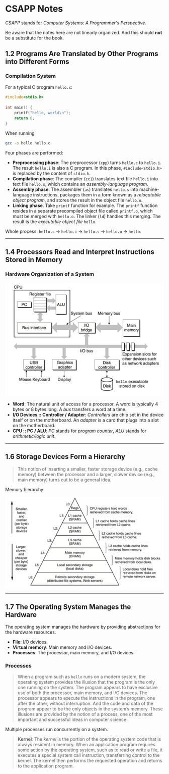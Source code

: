 # CSAPP Notes

*CSAPP* stands for *Computer Systems: A Programmer's Perspective*.

Be aware that the notes here are not linearly organized. And this should **not** be a substitute for the book.

## 1.2 Programs Are Translated by Other Programs into Different Forms

### Compilation System

For a typical C program `hello.c`:

```c
#include<stdio.h>

int main() {
    printf("hello, world\n");
    return 0;
}
```

When running

```sh
gcc -o hello hello.c
```

Four phases are performed:

 - **Preprocessing phase**: The preprocessor (`cpp`) turns `hello.c` to `hello.i`. The result `hello.i` is also a C program. In this phase, `#include<stdio.h>` is replaced by the content of `stdio.h`.
 - **Compilation phase**: The compiler (`cc1`) translates text file `hello.i` into text file `hello.s`, which contains an *assembly-language program*.
 - **Assembly phase**: The assembler (`as`) translates `hello.s` into machine-language instructions, packages them in a form known as a *relocatable object program*, and stores the result in the object file `hello.o`.
 - **Linking phase**. Take `printf` function for example. The `printf` function resides in a separate precompiled object file called `printf.o`, which must be merged with `hello.o`. The linker (`ld`) handles this merging. The result is the *executable object file* `hello`.

Whole process: `hello.c` → `hello.i` → `hello.s` → `hello.o` → `hello`.

---

## 1.4 Processors Read and Interpret Instructions Stored in Memory

### Hardware Organization of a System

![Hardware Organization of a System](img/hardware-organization-of-a-system.png)

 - **Word**: The natural unit of access for a processor. A word is typically 4 bytes or 8 bytes long. A *bus* transfers a word at a time.
 - **I/O Devices :: Controller / Adapter**: *Controllers* are chip set in the device itself or on the motherboard. An *adapter* is a card that plugs into a slot on the motherboard.
 - **CPU :: PC / ALU**: *PC* stands for *program counter*, *ALU* stands for *arithmetic/logic unit*.

---

## 1.6 Storage Devices Form a Hierarchy

> This notion of inserting a smaller, faster storage device (e.g., cache memory) between the processor and a larger, slower device (e.g., main memory) turns out to be a general idea.

Memory hierarchy:

![Memory hierarchy](img/memory-hierarchy.png)

---

## 1.7 The Operating System Manages the Hardware

The operating system manages the hardware by providing abstractions for the hardware resources.

 - **File**: I/O devices.
 - **Virtual memory**: Main memory and I/O devices.
 - **Processes**: The processor, main memory, and I/O devices.

### Processes

> When a program such as `hello` runs on a modern system, the operating system provides the illusion that the program is the only one running on the system. The program appears to have exclusive use of both the processor, main memory, and I/O devices. The processor appears to execute the instructions in the program, one after the other, without interruption. And the code and data of the program appear to be the only objects in the system’s memory. These illusions are provided by the notion of a process, one of the most important and successful ideas in computer science.

Multiple processes run concurrently on a system.

> **Kernel**: The *kernel* is the portion of the operating system code that is always resident in memory. When an application program requires some action by the operating system, such as to read or write a file, it executes a special system call instruction, transferring control to the kernel. The kernel then performs the requested operation and returns to the application program.